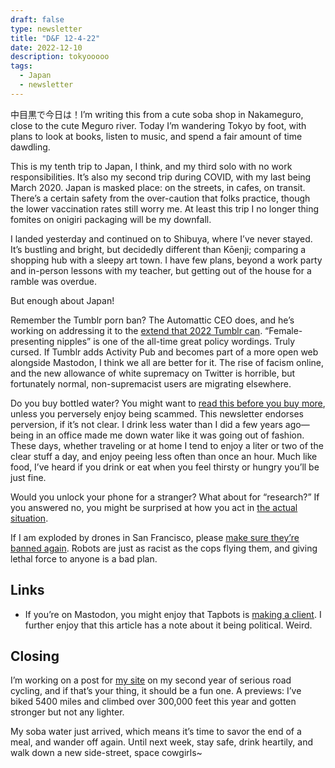 ```yaml
---
draft: false
type: newsletter
title: "D&F 12-4-22"
date: 2022-12-10
description: tokyooooo
tags:
  - Japan
  - newsletter
---
```


中目黒で今日は！I’m writing this from a cute soba shop in Nakameguro, close to the cute Meguro river. Today I’m wandering Tokyo by foot, with plans to look at books, listen to music, and spend a fair amount of time dawdling.

This is my tenth trip to Japan, I think, and my third solo with no work responsibilities. It’s also my second trip during COVID, with my last being March 2020. Japan is masked place: on the streets, in cafes, on transit. There’s a certain safety from the over-caution that folks practice, though the lower vaccination rates still worry me. At least this trip I no longer thing fomites on onigiri packaging will be my downfall. 

I landed yesterday and continued on to Shibuya, where I’ve never stayed. It’s bustling and bright, but decidedly different than Kōenji; comparing a shopping hub with a sleepy art town. I have few plans, beyond a work party and in-person lessons with my teacher, but getting out of the house for a ramble was overdue.

But enough about Japan!

Remember the Tumblr porn ban? The Automattic CEO does, and he’s working on addressing it to the [extend that 2022 Tumblr can](https://photomatt.tumblr.com/post/696629352701493248/why-go-nuts-show-nuts-doesnt-work-in-2022). “Female-presenting nipples” is one of the all-time great policy wordings. Truly cursed. If Tumblr adds Activity Pub and becomes part of a more open web alongside Mastodon, I think we all are better for it. The rise of facism online, and the new allowance of white supremacy on Twitter is horrible, but fortunately normal, non-supremacist users are migrating elsewhere. 

Do you buy bottled water? You might want to [read this before you buy more](https://www.vox.com/the-goods/23433132/best-bottled-water-is-tap-environment-health), unless you perversely enjoy being scammed. This newsletter endorses perversion, if it’s not clear. I drink less water than I did a few years ago—being in an office made me down water like it was going out of fashion. These days, whether traveling or at home I tend to enjoy a liter or two of the clear stuff a day, and enjoy peeing less often than once an hour. Much like food, I’ve heard if you drink or eat when you feel thirsty or hungry you’ll be just fine.

Would you unlock your phone for a stranger? What about for “research?” If you answered no, you might be surprised at how you act in [the actual situation](https://papers.ssrn.com/sol3/papers.cfm?abstract_id=3369844). 

If I am exploded by drones in San Francisco, please [make sure they’re banned again](https://www.washingtonpost.com/opinions/2022/12/03/san-francisco-police-robot-killer-satire/). Robots are just as racist as the cops flying them, and giving lethal force to anyone is a bad plan.

## Links

- If you’re on Mastodon, you might enjoy that Tapbots is [making a client](https://www.macrumors.com/2022/11/29/tapbots-ivory-mastodon-app/). I further enjoy that this article has a note about it being political. Weird.

## Closing

I’m working on a post for [my site](https://www.brookshelley.com) on my second year of serious road cycling, and if that’s your thing, it should be a fun one. A previews: I’ve biked 5400 miles and climbed over 300,000 feet this year and gotten stronger but not any lighter.

My soba water just arrived, which means it’s time to savor the end of a meal, and wander off again. Until next week, stay safe, drink heartily, and walk down a new side-street, space cowgirls~